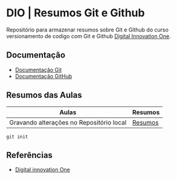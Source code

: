 # DIO | Resumos Git e Github

Repositório para armazenar resumos sobre Git e Github do curso versionamento de codigo com Git e Github [Digital Innovation One](https://web.dio.me/).
## Documentação
- [Documentação Git](https://web.dio.me/)
- [Documentação GitHub](https://web.dio.me/)

## Resumos das Aulas 

| Aulas | Resumos |
|-------|---------|
|Gravando alterações no Repositório local| [Resumos](https://web.dio.me/)|

```
git init
```

## Referências
- [Digital innovation One](https://web.dio.me/)
